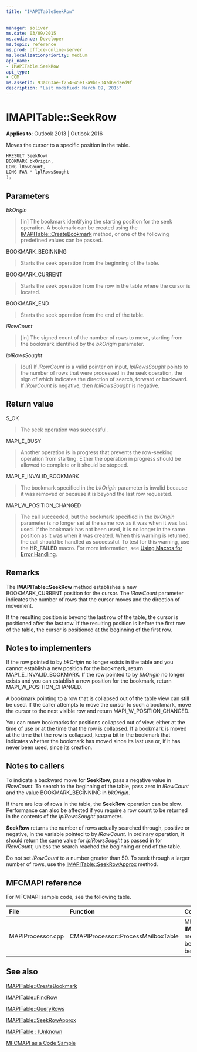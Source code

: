 ```yaml
---
title: "IMAPITableSeekRow"
 
 
manager: soliver
ms.date: 03/09/2015
ms.audience: Developer
ms.topic: reference
ms.prod: office-online-server
ms.localizationpriority: medium
api_name:
- IMAPITable.SeekRow
api_type:
- COM
ms.assetid: 93ac63ae-f254-45e1-a9b1-347d69d2ed9f
description: "Last modified: March 09, 2015"
---
```


# IMAPITable::SeekRow

  
  
**Applies to**: Outlook 2013 | Outlook 2016 
  
Moves the cursor to a specific position in the table.
  
```cpp
HRESULT SeekRow(
BOOKMARK bkOrigin,
LONG lRowCount,
LONG FAR * lplRowsSought
);
```

## Parameters

 _bkOrigin_
  
> [in] The bookmark identifying the starting position for the seek operation. A bookmark can be created using the [IMAPITable::CreateBookmark](imapitable-createbookmark.md) method, or one of the following predefined values can be passed. 
    
BOOKMARK_BEGINNING 
  
> Starts the seek operation from the beginning of the table. 
    
BOOKMARK_CURRENT 
  
> Starts the seek operation from the row in the table where the cursor is located. 
    
BOOKMARK_END 
  
> Starts the seek operation from the end of the table. 
    
 _lRowCount_
  
> [in] The signed count of the number of rows to move, starting from the bookmark identified by the  _bkOrigin_ parameter. 
    
 _lplRowsSought_
  
> [out] If  _lRowCount_ is a valid pointer on input,  _lplRowsSought_ points to the number of rows that were processed in the seek operation, the sign of which indicates the direction of search, forward or backward. If  _lRowCount_ is negative, then  _lplRowsSought_ is negative. 
    
## Return value

S_OK 
  
> The seek operation was successful.
    
MAPI_E_BUSY 
  
> Another operation is in progress that prevents the row-seeking operation from starting. Either the operation in progress should be allowed to complete or it should be stopped.
    
MAPI_E_INVALID_BOOKMARK 
  
> The bookmark specified in the _bkOrigin_ parameter is invalid because it was removed or because it is beyond the last row requested. 
    
MAPI_W_POSITION_CHANGED 
  
> The call succeeded, but the bookmark specified in the _bkOrigin_ parameter is no longer set at the same row as it was when it was last used. If the bookmark has not been used, it is no longer in the same position as it was when it was created. When this warning is returned, the call should be handled as successful. To test for this warning, use the **HR_FAILED** macro. For more information, see [Using Macros for Error Handling](using-macros-for-error-handling.md).
    
## Remarks

The **IMAPITable::SeekRow** method establishes a new BOOKMARK_CURRENT position for the cursor. The  _lRowCount_ parameter indicates the number of rows that the cursor moves and the direction of movement. 
  
If the resulting position is beyond the last row of the table, the cursor is positioned after the last row. If the resulting position is before the first row of the table, the cursor is positioned at the beginning of the first row. 
  
## Notes to implementers

If the row pointed to by  _bkOrigin_ no longer exists in the table and you cannot establish a new position for the bookmark, return MAPI_E_INVALID_BOOKMARK. If the row pointed to by  _bkOrigin_ no longer exists and you can establish a new position for the bookmark, return MAPI_W_POSITION_CHANGED. 
  
A bookmark pointing to a row that is collapsed out of the table view can still be used. If the caller attempts to move the cursor to such a bookmark, move the cursor to the next visible row and return MAPI_W_POSITION_CHANGED. 
  
You can move bookmarks for positions collapsed out of view, either at the time of use or at the time that the row is collapsed. If a bookmark is moved at the time that the row is collapsed, keep a bit in the bookmark that indicates whether the bookmark has moved since its last use or, if it has never been used, since its creation.
  
## Notes to callers

To indicate a backward move for **SeekRow**, pass a negative value in  _lRowCount_. To search to the beginning of the table, pass zero in  _lRowCount_ and the value BOOKMARK_BEGINNING in  _bkOrigin_. 
  
If there are lots of rows in the table, the **SeekRow** operation can be slow. Performance can also be affected if you require a row count to be returned in the contents of the  _lplRowsSought_ parameter. 
  
 **SeekRow** returns the number of rows actually searched through, positive or negative, in the variable pointed to by  _lRowCount_. In ordinary operation, it should return the same value for  _lplRowsSought_ as passed in for  _lRowCount_, unless the search reached the beginning or end of the table. 
  
Do not set  _lRowCount_ to a number greater than 50. To seek through a larger number of rows, use the [IMAPITable::SeekRowApprox](imapitable-seekrowapprox.md) method. 
  
## MFCMAPI reference

For MFCMAPI sample code, see the following table.
  
|**File**|**Function**|**Comment**|
|:-----|:-----|:-----|
|MAPIProcessor.cpp  <br/> |CMAPIProcessor::ProcessMailboxTable  <br/> |MFCMAPI uses the **IMAPITable::SeekRow** method to locate the beginning of the table before processing. |
   
## See also



[IMAPITable::CreateBookmark](imapitable-createbookmark.md)
  
[IMAPITable::FindRow](imapitable-findrow.md)
  
[IMAPITable::QueryRows](imapitable-queryrows.md)
  
[IMAPITable::SeekRowApprox](imapitable-seekrowapprox.md)
  
[IMAPITable : IUnknown](imapitableiunknown.md)


[MFCMAPI as a Code Sample](mfcmapi-as-a-code-sample.md)

